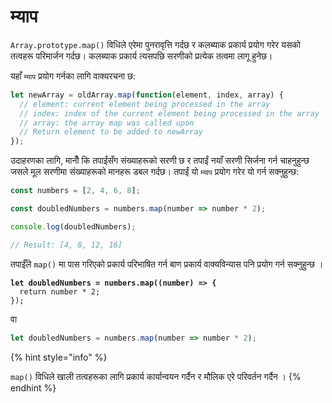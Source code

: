 # म्याप

`Array.prototype.map()` विधिले एरेमा पुनरावृत्ति गर्दछ र कलब्याक प्रकार्य प्रयोग गरेर यसको तत्वहरू परिमार्जन गर्दछ। कलब्याक प्रकार्य त्यसपछि सरणीको प्रत्येक तत्वमा लागू हुनेछ।

यहाँ `म्याप` प्रयोग गर्नका लागि वाक्यरचना छ:

```javascript
let newArray = oldArray.map(function(element, index, array) {
  // element: current element being processed in the array
  // index: index of the current element being processed in the array
  // array: the array map was called upon
  // Return element to be added to newArray
});
```

उदाहरणका लागि, मानौँ कि तपाईंसँग संख्याहरूको सरणी छ र तपाईं नयाँ सरणी सिर्जना गर्न चाहनुहुन्छ जसले मूल सरणीमा संख्याहरूको मानहरू डबल गर्दछ। तपाईं यो `म्याप` प्रयोग गरेर यो गर्न सक्नुहुन्छ:

```javascript
const numbers = [2, 4, 6, 8];

const doubledNumbers = numbers.map(number => number * 2);

console.log(doubledNumbers);

// Result: [4, 8, 12, 16]
```

तपाईँले `map()` मा पास गरिएको प्रकार्य परिभाषित गर्न बाण प्रकार्य वाक्यविन्यास पनि प्रयोग गर्न सक्नुहुन्छ ।

<pre class="language-typescript"><code class="lang-typescript"><strong>let doubledNumbers = numbers.map((number) => {
</strong>  return number * 2;
});
</code></pre>

वा

```typescript
let doubledNumbers = numbers.map(number => number * 2);
```

{% hint style="info" %}

`map()` विधिले खाली तत्वहरूका लागि प्रकार्य कार्यान्वयन गर्दैन र मौलिक एरे परिवर्तन गर्दैन ।
{% endhint %}
